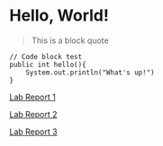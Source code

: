 # Hello, World!
> This is a block quote

```
// Code block test
public int hello(){
    System.out.println("What's up!")
}
```

[Lab Report 1](lab-report-1-week-0.html)

[Lab Report 2](week-1-lab-report.html)

[Lab Report 3](week-3-lab-report.html)
